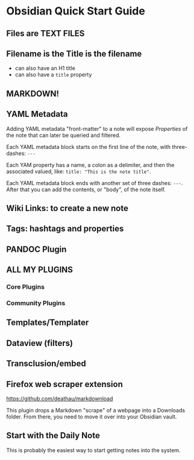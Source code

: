 # Obsidian Quick Start Guide

## Files are TEXT FILES


## Filename is the Title is the filename

- can also have an H1 title
- can also have a `title` property


## MARKDOWN!


## YAML Metadata

Adding YAML metadata "front-matter" to a note will expose _Properties_ of the note that can later be queried and filtered.

Each YAML metadata block starts on the first line of the note, with three-dashes: `---`

Each YAM property has a name, a colon as a delimiter, and then the associated valued, like: `title: "This is the note title"`.

Each YAML metadata block ends with another set of three dashes: `---`. After that you can add the contents, or "body", of the note itself.


## Wiki Links: to create a new note

## Tags: hashtags and properties

## PANDOC Plugin

## ALL MY PLUGINS

### Core Plugins

### Community Plugins

## Templates/Templater

## Dataview (filters)

## Transclusion/embed


## Firefox web scraper extension

https://github.com/deathau/markdownload

This plugin drops a Markdown "scrape" of a webpage into a Downloads folder. From there, you need to move it over into your Obsidian vault.


## Start with the Daily Note

This is probably the easiest way to start getting notes into the system.
